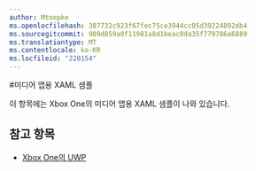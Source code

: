 ```yaml
---
author: Mtoepke
ms.openlocfilehash: 387732c923f67fec75ce3944cc05d39224892db4
ms.sourcegitcommit: 909d859a0f11981a8d1beac0da35f779786a6889
ms.translationtype: MT
ms.contentlocale: ko-KR
ms.locfileid: "220154"
---
```

#<a name="xaml-samples-for-media-apps"></a>미디어 앱용 XAML 샘플

이 항목에는 Xbox One의 미디어 앱용 XAML 샘플이 나와 있습니다.

## <a name="see-also"></a>참고 항목
- [Xbox One의 UWP](index.md)
